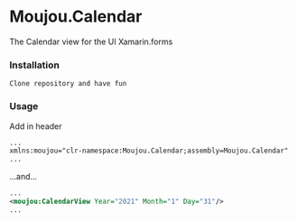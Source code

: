 # Moujou.Calendar
The Calendar view for the UI Xamarin.forms
### Installation
```Clone repository and have fun```

### Usage
Add in header
```xml
...
xmlns:moujou="clr-namespace:Moujou.Calendar;assembly=Moujou.Calendar"
...
```
...and...
```xml
...
<moujou:CalendarView Year="2021" Month="1" Day="31"/>
...
```
